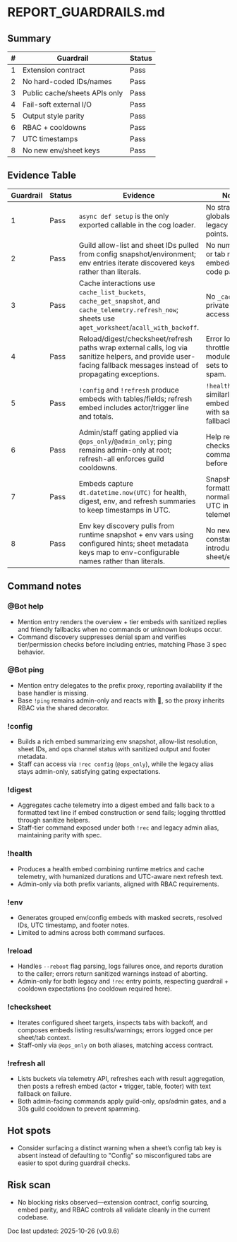# REPORT_GUARDRAILS.md

## Summary
| # | Guardrail | Status |
|---|-----------|--------|
|1|Extension contract|Pass|
|2|No hard-coded IDs/names|Pass|
|3|Public cache/sheets APIs only|Pass|
|4|Fail-soft external I/O|Pass|
|5|Output style parity|Pass|
|6|RBAC + cooldowns|Pass|
|7|UTC timestamps|Pass|
|8|No new env/sheet keys|Pass|

## Evidence Table
| Guardrail | Status | Evidence | Notes |
|-----------|--------|----------|-------|
|1|Pass|`async def setup` is the only exported callable in the cog loader.|No stray globals or legacy entry points.|
|2|Pass|Guild allow-list and sheet IDs pulled from config snapshot/environment; env entries iterate discovered keys rather than literals.|No numeric IDs or tab names embedded in code paths.|
|3|Pass|Cache interactions use `cache_list_buckets`, `cache_get_snapshot`, and `cache_telemetry.refresh_now`; sheets use `aget_worksheet`/`acall_with_backoff`.|No `_cache` or private service access.|
|4|Pass|Reload/digest/checksheet/refresh paths wrap external calls, log via sanitize helpers, and provide user-facing fallback messages instead of propagating exceptions.|Error logs throttled via module-level sets to avoid spam.|
|5|Pass|`!config` and `!refresh` produce embeds with tables/fields; refresh embed includes actor/trigger line and totals.|`!health`/`!digest` similarly rely on embed builders with sanitize fallback.|
|6|Pass|Admin/staff gating applied via `@ops_only`/`@admin_only`; ping remains admin-only at root; refresh-all enforces guild cooldowns.|Help rendering checks command tiers before display.|
|7|Pass|Embeds capture `dt.datetime.now(UTC)` for health, digest, env, and refresh summaries to keep timestamps in UTC.|Snapshot formatting also normalizes to UTC in telemetry layer.|
|8|Pass|Env key discovery pulls from runtime snapshot + env vars using configured hints; sheet metadata keys map to env-configurable names rather than literals.|No new constants introduced for sheet/env keys.|

## Command notes
### @Bot help
* Mention entry renders the overview + tier embeds with sanitized replies and friendly fallbacks when no commands or unknown lookups occur.
* Command discovery suppresses denial spam and verifies tier/permission checks before including entries, matching Phase 3 spec behavior.

### @Bot ping
* Mention entry delegates to the prefix proxy, reporting availability if the base handler is missing.
* Base `!ping` remains admin-only and reacts with 🏓, so the proxy inherits RBAC via the shared decorator.

### !config
* Builds a rich embed summarizing env snapshot, allow-list resolution, sheet IDs, and ops channel status with sanitized output and footer metadata.
* Staff can access via `!rec config` (`@ops_only`), while the legacy alias stays admin-only, satisfying gating expectations.

### !digest
* Aggregates cache telemetry into a digest embed and falls back to a formatted text line if embed construction or send fails; logging throttled through sanitize helpers.
* Staff-tier command exposed under both `!rec` and legacy admin alias, maintaining parity with spec.

### !health
* Produces a health embed combining runtime metrics and cache telemetry, with humanized durations and UTC-aware next refresh text.
* Admin-only via both prefix variants, aligned with RBAC requirements.

### !env
* Generates grouped env/config embeds with masked secrets, resolved IDs, UTC timestamp, and footer notes.
* Limited to admins across both command surfaces.

### !reload
* Handles `--reboot` flag parsing, logs failures once, and reports duration to the caller; errors return sanitized warnings instead of aborting.
* Admin-only for both legacy and `!rec` entry points, respecting guardrail + cooldown expectations (no cooldown required here).

### !checksheet
* Iterates configured sheet targets, inspects tabs with backoff, and composes embeds listing results/warnings; errors logged once per sheet/tab context.
* Staff-only via `@ops_only` on both aliases, matching access contract.

### !refresh all
* Lists buckets via telemetry API, refreshes each with result aggregation, then posts a refresh embed (actor • trigger, table, footer) with text fallback on failure.
* Both admin-facing commands apply guild-only, ops/admin gates, and a 30s guild cooldown to prevent spamming.

## Hot spots
* Consider surfacing a distinct warning when a sheet’s config tab key is absent instead of defaulting to "Config" so misconfigured tabs are easier to spot during guardrail checks.

## Risk scan
* No blocking risks observed—extension contract, config sourcing, embed parity, and RBAC controls all validate cleanly in the current codebase.

Doc last updated: 2025-10-26 (v0.9.6)
